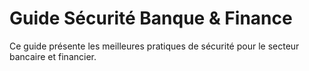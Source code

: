 # Guide Sécurité Banque & Finance

Ce guide présente les meilleures pratiques de sécurité pour le secteur bancaire et financier.
